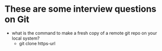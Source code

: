 # These are some interview questions on Git
- what is the command to make a fresh copy of a remote git repo on your local system?
  - git clone https-url
